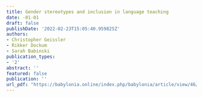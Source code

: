 ```yaml
---
title: Gender stereotypes and inclusion in language teaching
date: -01-01
draft: false
publishDate: '2022-02-23T15:05:40.959825Z'
authors:
- Christopher Geissler
- Rikker Dockum
- Sarah Babinski
publication_types:
- '2'
abstract: ''
featured: false
publication: ''
url_pdf: "https://babylonia.online/index.php/babylonia/article/view/46/65"
---
```


